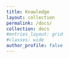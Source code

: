 ```yaml
---
title: Knawledge
layout: collection
permalink: /docs/
collection: docs
#entries_layout: grid
#classes: wide
author_profile: false
---
```


